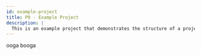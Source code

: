 ```yaml
---
id: example-project
title: P0 - Example Project
description: |
  This is an example project that demonstrates the structure of a project page.
---
```


ooga booga
